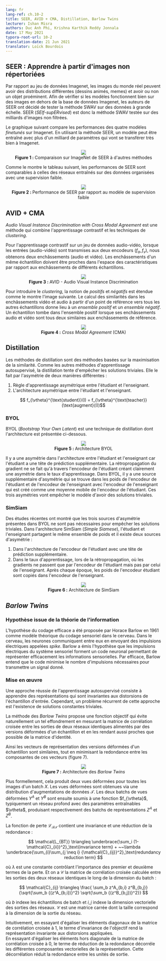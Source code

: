 ```yaml
---
lang: fr
lang-ref: ch.10-2
title: SEER, AVID + CMA, Distillation, Barlow Twins
lecturer: Ishan Misra
authors: Duc Anh Phi, Krishna Karthik Reddy Jonnala
date: 17 May 2021
typora-root-url: 10-2
translation-date: 21 Jun 2021
translator: Loïck Bourdois
---
```


<!--
## SEER: Learning from uncharted Images
Compared to Imagenet dataset, real world images may have different distributions (cartoons, memes) and may or may not have a prominent object. In order to verify if the models work well on images outside of Imagenet dataset we decided to test *Swav* method on large scale data. SEER is *Swav* method tested on billions of unfiltered images.

Following graph compares the fine tune performance of the four models when transfered to Imagenet. Using SEER method, a model can be trained with more than a billion parameters which are going to transfer really well to Imagenet.
<center>
<img src="{{site.baseurl}}/images/week10/10-2/seer_1.png" style="background-color:#DCDCDC;" /><br>
Figure 1 Comparing SEER to other methods on ImageNet data
</center>

As shown in the following table, the performance of SEER is comparable to the networks trained on curated data with weak supervision.
<center>
<img src="{{site.baseurl}}/images/week10/10-2/seer_2.png" style="background-color:#DCDCDC;" /><br>
Figure 2 SEER performance vs weak supervision model
</center>
-->

## SEER : Apprendre à partir d'images non répertoriées
Par rapport au jeu de données Imagenet, les images du monde réel peuvent avoir des distributions différentes (dessins animés, memes) et avoir ou non un objet proéminent. 
Afin de vérifier si les modèles fonctionnent bien sur des images en dehors de la base de données Imagenet, les auteurs de SEER ont décidé de tester la méthode SWAV sur des données à grande échelle.
SEER (*SElf-supERvised*) est donc la méthode SWAV testée sur des milliards d'images non filtrées.

Le graphique suivant compare les performances des quatre modèles *finetunés* sur Imagenet. 
En utilisant la méthode SEER, un modèle peut être entraîné avec plus d'un milliard de paramètres qui vont se transférer très bien à Imagenet.
<center>
<img src="{{site.baseurl}}/images/week10/10-2/seer_1.png" style="background-color:#DCDCDC;" /><br>
<b>Figure 1 : </b> Comparaison sur ImageNet de SEER à d'autres méthodes 
</center>

Comme le montre le tableau suivant, les performances de SEER sont comparables à celles des réseaux entraînés sur des données organisées avec une supervision faible.
<center>
<img src="{{site.baseurl}}/images/week10/10-2/seer_2.png" style="background-color:#DCDCDC;" /><br>
<b>Figure 2 : </b> Performance de SEER par rapport au modèle de supervision faible
</center>


<!--
## AVID + CMA
Audio Visual Instance Discrimination with Cross Modal Agreement is a method that combines *contrastive learning* and *clustering* techniques.

For contrastive leaning on an Audio-Video dataset, when the (audio-video) inputs are passed to the two encoders ($f_a, f_v$) we will get two embeddings (audio and video). The embeddings from the same sample should be close in feature space compared to embeddings from different samples.

<center>
<img src="{{site.baseurl}}/images/week10/10-2/avid.png" style="background-color:#DCDCDC;" /><br>
Figure 3 AVID: Audio Video Instance Discrimination
</center>

To introduce the *clustering*, the notion of the positives and negatives is expanded as shown in the following image. Computing the similarities in the video and audio embeddings from a reference point to all the other samples results in *Positive Set* and *Negative Set*. A sample falls into positive set when both its audio and video embeddings are similar to the reference embeddings.
<center>
<img src="{{site.baseurl}}/images/week10/10-2/cma.png" style="background-color:#DCDCDC;" /><br>
Figure 4 CMA: Cross-Modal Agreements
</center>
-->

## AVID + CMA
*Audio Visual Instance Discrimination with Cross Modal Agreement* est une méthode qui combine l'apprentissage contrastif et les techniques de *clustering*.

Pour l'apprentissage contrastif sur un jeu de données audio-vidéo, lorsque les entrées (audio-vidéo) sont transmises aux deux encodeurs ($f_a, f_v$), nous obtenons deux enchâssements (audio et vidéo). 
Les enchâssements d'un même échantillon doivent être proches dans l'espace des caractéristiques par rapport aux enchâssements de différents échantillons.

<center>
<img src="{{site.baseurl}}/images/week10/10-2/avid.png" style="background-color:#DCDCDC;" /><br>
<b>Figure 3 : </b> AVID - Audio Visual Instance Discrimination
</center>

Pour introduire le *clustering*, la notion de *positifs* et *négatifs* est étendue comme le montre l'image suivante. 
Le calcul des similarités dans les enchâssements vidéo et audio à partir d'un point de référence vers tous les autres échantillons donne lieu à un *ensemble positif* et un *ensemble négatif*. 
Un échantillon tombe dans l'ensemble positif lorsque ses enchâssements audio et vidéo sont tous deux similaires aux enchâssements de référence.
<center>
<img src="{{site.baseurl}}/images/week10/10-2/cma.png" style="background-color:#DCDCDC;" /><br>
  <b>Figure 4 :</b>  <i>Cross Modal Agreement</i> (CMA)
</center>


<!--
## Distillation
Distillation methods are similarity maximization based methods. Like other SSL methods distillation tries to prevent trivial solutions. It does so by asymmetry in two different ways.
* Asymmetric *learning rule* between student teacher
* Asymmetric *architecture* between student teacher

$$ f_{\vtheta}^{\text{student}}(I) = f_{\vtheta}^{\text{teacher}}(\text{augment}(I))$$

### BYOL
BYOL is a distillation technique whose architecture is shown below.
<center>
<img src="{{site.baseurl}}/images/week10/10-2/byol.png" style="background-color:#DCDCDC;" /><br>
Figure 5 BYOL architecture
</center>

There is an asymmetry in architecture between student teacher as student has an additional prediction head. The gradient backpropagation only happens through Student encoder clearly creating an asymmetry in learning rate. In BYOL there is an additional source of asymmetry which is in weights of student encoder and teacher encoder. Teacher encoder is created as moving average of student encoder. These asymmetries will prevent the model from trivial solutions.

### SimSiam
Recent studies showed that all the three sources of asymmetry discussed in BYOL are not needed to prevent the trivial solutions. In *SimSiam* architecture the student and teacher share the same set of weights and there are two sources of asymmetry.
* In architecture of student encoder with an additional predictor head.
* In learning rate, when backpropagating the gradients are passed only through student encoder but not the teacher encoder. After each epoch, the weights of student encoder are copied to the teacher encoder.

<center>
<img src="{{site.baseurl}}/images/week10/10-2/simsiam.png" style="background-color:#DCDCDC;" /><br>
Figure 6 SimSiam architecture
</center>
-->


## Distillation
Les méthodes de distillation sont des méthodes basées sur la maximisation de la similarité.
Comme les autres méthodes d'apprentissage autosupervisé, la distillation tente d'empêcher les solutions triviales. Elle le fait par l'asymétrie de deux manières différentes :
1. Règle d'apprentissage asymétrique entre l'étudiant et l'enseignant.
2. L'architecture asymétrique entre l'étudiant et l'enseignant.

$$ f_{\vtheta}^{\text{student}}(I) = f_{\vtheta}^{\text{teacher}}(\text{augment}(I))$$

### BYOL
BYOL (*Bootstrap Your Own Latent*) est une technique de distillation dont l'architecture est présentée ci-dessous.
<center>
<img src="{{site.baseurl}}/images/week10/10-2/byol.png" style="background-color:#DCDCDC;" /><br>
<b>Figure 5 : </b> Architecture BYOL
</center>

Il y a une asymétrie dans l'architecture entre l'étudiant et l'enseignant car l'étudiant a une tête de prédiction supplémentaire. 
La rétropropagation du gradient ne se fait qu'à travers l'encodeur de l'étudiant créant clairement une asymétrie dans le taux d'apprentissage.
Dans BYOL, il y a une source supplémentaire d'asymétrie qui se trouve dans les poids de l'encodeur de l'étudiant et de l'encodeur de l'enseignant avec l'encodeur de l'enseignant qui est créé comme une moyenne mobile de l'encodeur de l'étudiant. Ces trois asymétries vont empêcher le modèle d'avoir des solutions triviales.

### SimSiam
Des études récentes ont montré que les trois sources d'asymétrie présentes dans BYOL ne sont pas nécessaires pour empêcher les solutions triviales. 
Dans l'architecture SimSiam (*Simple Siamese*), l'étudiant et l'enseignant partagent le même ensemble de poids et il existe deux sources d'asymétrie :
1. Dans l'architecture de l'encodeur de l'étudiant avec une tête de prédiction supplémentaire.
2. Dans le taux d'apprentissage, lors de la rétropropagation, où les gradients ne passent que par l'encodeur de l'étudiant mais pas par celui de l'enseignant. Après chaque époque, les poids de l'encodeur étudiant sont copiés dans l'encodeur de l'enseignant.

<center>
<img src="{{site.baseurl}}/images/week10/10-2/simsiam.png" style="background-color:#DCDCDC;" /><br>
<b>Figure 6 :</b> Architecture de SimSiam
</center>


<!--
## Barlow Twins

### Hypothesis from information theory
The efficient coding hypothesis was proposed by Horace Barlow in 1961 as a theoretical model of sensory coding in the brain. Within the brain, neurons communicate with each other by sending electrical impulses called spikes. Barlow hypothesised that the spikes in the sensory system form a neural code for efficiently representing sensory information. By efficient, Barlow meant that the code minimises the number of spikes needed to transmit a given signal. 

### Implementation
A successful approach to Self-Supervised-Learning (SSL) is to learn representations which are invariant to distortions of the input sample. However, a recurring problem with this approach is the existence of trivial constant solutions.

The Barlow Twins method proposes an objective function that naturally avoids such collapse by measuring the cross-correlation matrix between the outputs of two identical networks fed with distorted versions of a sample and making them as close as possible to the identity matrix.

Barlow's redundancy-reduction principle applied to a pair of identical networks. The objective function measures the cross-correlation matrix between the output features of two identical networks fed with distorted versions of a batch of samples and attemps to bring this matrix close to the identity. This causes the representation vectors of distorted versions of a sample to be similar, while minimizing the redundancy between the components of these vectors (Figure 7).

<center>
<img src="{{site.baseurl}}/images/week10/10-2/figure_1.png" style="background-color:#DCDCDC;" /><br>
Figure 7 Barlow-Twins Architecture
</center>

More formally, it produces two distorted views for all images of a batch $X$. The distorted views are obtained via a distribution of data augmentations $\mathcal{T}$. The two batches of distorted views $Y^A$ and $Y^B$ are then fed to a function $f_{\vtheta}$, typically a deep network with trainable parameters $\vtheta$, producing batches of representations $Z^{A}$ and $Z^{B}$ respectively. 

The loss function $\mathcal{L_{BT}}$ contains a invariance and redundancy reduction:

$$
\mathcal{L_{BT}} \triangleq  \underbrace{\sum_i  (1-\mathcal{C}_{ii})^2}_\text{invariance term}  + ~~\lambda \underbrace{\sum_{i}\sum_{j \neq i} {\mathcal{C}_{ij}}^2}_\text{redundancy reduction term}
$$

where $\lambda$ is a constant controlling the importance of the first and second terms of the loss, and where $\mathcal{C}$ is the cross-correlation matrix computed between the outputs of the two identical networks along the batch dimension:

$$
\mathcal{C}_{ij} \triangleq \frac{
\sum_b z^A_{b,i} z^B_{b,j}}
{\sqrt{\sum_b {(z^A_{b,i})}^2} \sqrt{\sum_b {(z^B_{b,j})}^2}}
$$

where $b$ indexes batch samples and $i,j$ index the vector dimension of the networks' outputs. $\mathcal{C}$ is a square matrix with size the dimensionality of the network's output. In other words 

Intuitively, the invariance term of the objective, by trying to equate the diagonal elements of the cross-correlation matrix to 1, makes the representation invariant to the distortions applied.  The redundancy reduction term, by trying to equate the off-diagonal elements of the cross-correlation matrix to 0, decorrelates the different vector components of the representation. This decorrelation reduces the redundancy between output units, so that the output units contain non-redundant information about the sample. 
-->

## *Barlow Twins*

### Hypothèse issue de la théorie de l'information
L'hypothèse du codage efficace a été proposée par Horace Barlow en 1961 comme modèle théorique du codage sensoriel dans le cerveau. 
Dans le cerveau, les neurones communiquent entre eux en envoyant des impulsions électriques appelées *spike*. 
Barlow a émis l'hypothèse que les impulsions électriques du système sensoriel forment un code neuronal permettant de représenter efficacement les informations sensorielles. 
Par efficace, Barlow entend que le code minimise le nombre d'impulsions nécessaires pour transmettre un signal donné. 

### Mise en œuvre
Une approche réussie de l'apprentissage autosupervisé consiste à apprendre des représentations qui sont invariantes aux distorsions de l'échantillon d'entrée.
Cependant, un problème récurrent de cette approche est l'existence de solutions constantes triviales.

La méthode des *Barlow Twins* propose une fonction objectif qui évite naturellement un tel effondrement en mesurant la matrice de corrélation croisée entre les sorties de deux réseaux identiques alimentés par des versions déformées d'un échantillon et en les rendant aussi proches que possible de la matrice d'identité.

Ainsi les vecteurs de représentation des versions déformées d'un échantillon sont similaires, tout en minimisant la redondance entre les composantes de ces vecteurs (figure 7).

<center>
<img src="{{site.baseurl}}/images/week10/10-2/figure_1.png" style="background-color:#DCDCDC ;" /><br>
  <b>Figure 7 :</b> Architecture des <i>Barlow Twins</i>
</center>

Plus formellement, cela produit deux vues déformées pour toutes les images d'un batch $X$. 
Les vues déformées sont obtenues via une distribution d'augmentations de données $\mathcal{T}$. 
Les deux batchs de vues déformées $Y^A$ et $Y^B$ sont ensuite soumis à une fonction $f_{\vtheta}$, typiquement un réseau profond avec des paramètres entraînables $\vtheta$, produisant  respectivement des batchs de représentations $Z^{A}$ et $Z^{B}$. 

La fonction de perte $\mathcal{L_{BT}}$ contient une invariance et une réduction de la redondance :

$$
\mathcal{L_{BT}} \triangleq  \underbrace{\sum_i  (1-\mathcal{C}_{ii})^2}_\text{invariance term}  + ~~\lambda \underbrace{\sum_{i}\sum_{j \neq i} {\mathcal{C}_{ij}}^2}_\text{redundancy reduction term}
$$

où $\lambda$ est une constante contrôlant l'importance des premier et deuxième termes de la perte.
Et on a $\mathcal{C}$ la matrice de corrélation croisée calculée entre les sorties des deux réseaux identiques le long de la dimension du batch :

$$
\mathcal{C}_{ij} \triangleq \frac{
\sum_b z^A_{b,i} z^B_{b,j}}
{\sqrt{\sum_b {(z^A_{b,i})}^2} \sqrt{\sum_b {(z^B_{b,j})}^2}}
$$

où $b$ indexe les échantillons de batch et $i,j$ indexe la dimension vectorielle des sorties des réseaux. 
$\mathcal{C}$ est une matrice carrée dont la taille correspond à la dimension de la sortie du réseau.<br>

Intuitivement, en essayant d'égaliser les éléments diagonaux de la matrice de corrélation croisée à $1$, le terme d'invariance de l'objectif rend la représentation invariante aux distorsions appliquées.  
En essayant d'égaliser les éléments hors diagonale de la matrice de corrélation croisée à $0$, le terme de réduction de la redondance décorréle les différentes composantes vectorielles de la représentation. 
Cette décorrélation réduit la redondance entre les unités de sortie.

